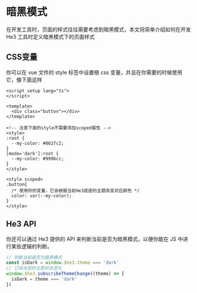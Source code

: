 # 暗黑模式

在开发工具时，页面的样式往往需要考虑到暗黑模式，本文将简单介绍如何在开发 He3 工具时定义暗黑模式下的页面样式

## CSS变量

你可以在 vue 文件的 style 标签中设置根 css 变量，并且在你需要的时候使用它，像下面这样

```vue
<script setup lang="ts">
</script>

<template>
  <div class="button"></div>
</template>

<!-- 注意下面的style不需要添加scoped属性 -->
<style>
:root {
  --my-color: #861fc2;
}
[mode='dark']:root {
  --my-color: #999bcc;
}
</style>

<style scoped>
.button{
  /* 使用你的变量，它会根据当前He3底座的主题改变对应颜色 */
  color: var(--my-color);
}
</style>

```

## He3 API

你还可以通过 He3 提供的 API 来判断当前是否为暗黑模式，以便你能在 JS 中进行某些逻辑的判断。

``` js
// 判断当前是否为暗黑模式
const isDark = window.$he3.theme === 'dark'
// 订阅当前的主题状态变化
window.$he3.subscribeThemeChange((theme) => {
  isDark = theme === 'dark'
})
```
